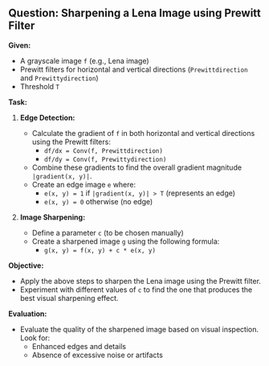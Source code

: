 
## Question: Sharpening a Lena Image using Prewitt Filter

**Given:**

* A grayscale image `f` (e.g., Lena image)
* Prewitt filters for horizontal and vertical directions (`Prewittdirection` and `Prewittydirection`)
* Threshold `T`

**Task:**

1. **Edge Detection:**
    * Calculate the gradient of `f` in both horizontal and vertical directions using the Prewitt filters:
        * `df/dx = Conv(f, Prewittdirection)`
        * `df/dy = Conv(f, Prewittydirection)`
    * Combine these gradients to find the overall gradient magnitude `|gradient(x, y)|`.
    * Create an edge image `e` where:
        * `e(x, y) = 1` if `|gradient(x, y)| > T` (represents an edge)
        * `e(x, y) = 0` otherwise (no edge)

2. **Image Sharpening:**
    * Define a parameter `c` (to be chosen manually)
    * Create a sharpened image `g` using the following formula:
        * `g(x, y) = f(x, y) + c * e(x, y)`

**Objective:**

* Apply the above steps to sharpen the Lena image using the Prewitt filter.
* Experiment with different values of `c` to find the one that produces the best visual sharpening effect.

**Evaluation:**

* Evaluate the quality of the sharpened image based on visual inspection. Look for:
    * Enhanced edges and details
    * Absence of excessive noise or artifacts